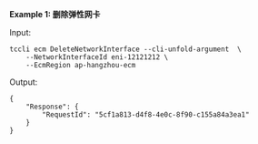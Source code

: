 **Example 1: 删除弹性网卡**



Input: 

```
tccli ecm DeleteNetworkInterface --cli-unfold-argument  \
    --NetworkInterfaceId eni-12121212 \
    --EcmRegion ap-hangzhou-ecm
```

Output: 
```
{
    "Response": {
        "RequestId": "5cf1a813-d4f8-4e0c-8f90-c155a84a3ea1"
    }
}
```


